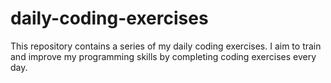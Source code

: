 # daily-coding-exercises
This repository contains a series of my daily coding exercises. I aim to train and improve my programming skills by completing coding exercises every day.
